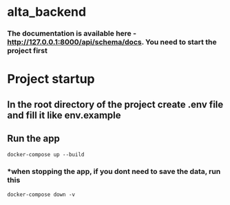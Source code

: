 # alta_backend

### The documentation is available here - http://127.0.0.1:8000/api/schema/docs. You need to start the project first

# Project startup

## In the root directory of the project create .env file and fill it like env.example

## Run the app
```
docker-compose up --build
```

### *when stopping the app, if you dont need to save the data, run this
```
docker-compose down -v
```
